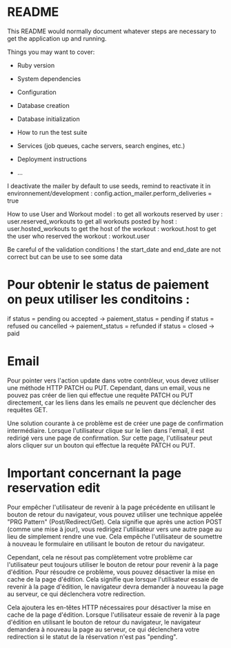 # README

This README would normally document whatever steps are necessary to get the
application up and running.

Things you may want to cover:

* Ruby version

* System dependencies

* Configuration

* Database creation

* Database initialization

* How to run the test suite

* Services (job queues, cache servers, search engines, etc.)

* Deployment instructions

* ...

I deactivate the mailer by default to use seeds, remind to reactivate it in environnement/development :
config.action_mailer.perform_deliveries = true

How to use User and Workout model :
to get all workouts reserved by user : user.reserved_workouts
to get all workouts posted by host : user.hosted_workouts
to get the host of the workout : workout.host
to get the user who reserved the workout : workout.user

Be careful of the validation conditions !
the start_date and end_date are not correct but can be use to see some data


# Pour obtenir le status de paiement on peux utiliser les conditoins :
if status = pending ou accepted -> paiement_status = pending
if status = refused ou cancelled -> paiement_status = refunded
if status = closed -> paid

# Email
Pour pointer vers l'action update dans votre contrôleur, vous devez utiliser une méthode HTTP PATCH ou PUT. Cependant, dans un email, vous ne pouvez pas créer de lien qui effectue une requête PATCH ou PUT directement, car les liens dans les emails ne peuvent que déclencher des requêtes GET.

Une solution courante à ce problème est de créer une page de confirmation intermédiaire. Lorsque l'utilisateur clique sur le lien dans l'email, il est redirigé vers une page de confirmation. Sur cette page, l'utilisateur peut alors cliquer sur un bouton qui effectue la requête PATCH ou PUT.



# Important concernant la page reservation edit
Pour empêcher l'utilisateur de revenir à la page précédente en utilisant le bouton de retour du navigateur, vous pouvez utiliser une technique appelée "PRG Pattern" (Post/Redirect/Get). Cela signifie que après une action POST (comme une mise à jour), vous redirigez l'utilisateur vers une autre page au lieu de simplement rendre une vue. Cela empêche l'utilisateur de soumettre à nouveau le formulaire en utilisant le bouton de retour du navigateur.

Cependant, cela ne résout pas complètement votre problème car l'utilisateur peut toujours utiliser le bouton de retour pour revenir à la page d'édition. Pour résoudre ce problème, vous pouvez désactiver la mise en cache de la page d'édition. Cela signifie que lorsque l'utilisateur essaie de revenir à la page d'édition, le navigateur devra demander à nouveau la page au serveur, ce qui déclenchera votre redirection.

Cela ajoutera les en-têtes HTTP nécessaires pour désactiver la mise en cache de la page d'édition. Lorsque l'utilisateur essaie de revenir à la page d'édition en utilisant le bouton de retour du navigateur, le navigateur demandera à nouveau la page au serveur, ce qui déclenchera votre redirection si le statut de la réservation n'est pas "pending".

